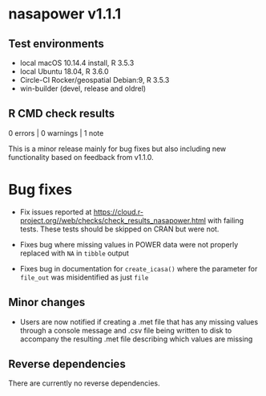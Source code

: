 # nasapower v1.1.1

## Test environments
* local macOS 10.14.4 install, R 3.5.3
* local Ubuntu 18.04, R 3.6.0
* Circle-CI Rocker/geospatial Debian:9, R 3.5.3
* win-builder (devel, release and oldrel)
## R CMD check results

0 errors | 0 warnings | 1 note

This is a minor release mainly for bug fixes but also including new functionality
based on feedback from v1.1.0.

# Bug fixes

- Fix issues reported at https://cloud.r-project.org//web/checks/check_results_nasapower.html with
failing tests. These tests should be skipped on CRAN but were not.

- Fixes bug where missing values in POWER data were not properly replaced with
`NA` in `tibble` output

- Fixes bug in documentation for `create_icasa()` where the parameter for
`file_out` was misidentified as just `file`

## Minor changes

- Users are now notified if creating a .met file that has any missing values
through a console message and .csv file being written to disk to accompany the
resulting .met file describing which values are missing

## Reverse dependencies

There are currently no reverse dependencies.
